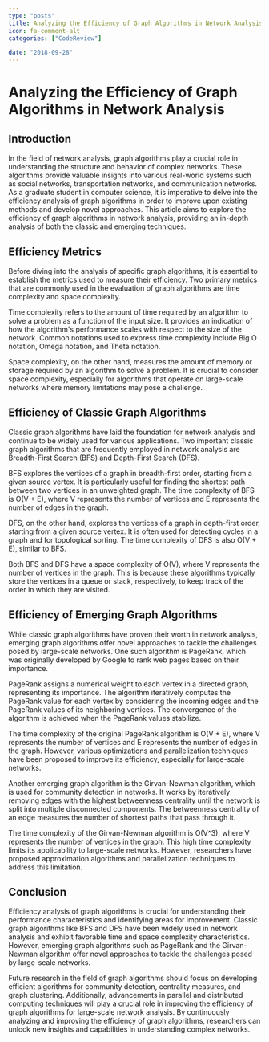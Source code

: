 ```yaml
---
type: "posts"
title: Analyzing the Efficiency of Graph Algorithms in Network Analysis
icon: fa-comment-alt
categories: ["CodeReview"]

date: "2018-09-28"
---
```




# Analyzing the Efficiency of Graph Algorithms in Network Analysis

## Introduction

In the field of network analysis, graph algorithms play a crucial role in understanding the structure and behavior of complex networks. These algorithms provide valuable insights into various real-world systems such as social networks, transportation networks, and communication networks. As a graduate student in computer science, it is imperative to delve into the efficiency analysis of graph algorithms in order to improve upon existing methods and develop novel approaches. This article aims to explore the efficiency of graph algorithms in network analysis, providing an in-depth analysis of both the classic and emerging techniques.

## Efficiency Metrics

Before diving into the analysis of specific graph algorithms, it is essential to establish the metrics used to measure their efficiency. Two primary metrics that are commonly used in the evaluation of graph algorithms are time complexity and space complexity.

Time complexity refers to the amount of time required by an algorithm to solve a problem as a function of the input size. It provides an indication of how the algorithm's performance scales with respect to the size of the network. Common notations used to express time complexity include Big O notation, Omega notation, and Theta notation.

Space complexity, on the other hand, measures the amount of memory or storage required by an algorithm to solve a problem. It is crucial to consider space complexity, especially for algorithms that operate on large-scale networks where memory limitations may pose a challenge.

## Efficiency of Classic Graph Algorithms

Classic graph algorithms have laid the foundation for network analysis and continue to be widely used for various applications. Two important classic graph algorithms that are frequently employed in network analysis are Breadth-First Search (BFS) and Depth-First Search (DFS).

BFS explores the vertices of a graph in breadth-first order, starting from a given source vertex. It is particularly useful for finding the shortest path between two vertices in an unweighted graph. The time complexity of BFS is O(V + E), where V represents the number of vertices and E represents the number of edges in the graph.

DFS, on the other hand, explores the vertices of a graph in depth-first order, starting from a given source vertex. It is often used for detecting cycles in a graph and for topological sorting. The time complexity of DFS is also O(V + E), similar to BFS.

Both BFS and DFS have a space complexity of O(V), where V represents the number of vertices in the graph. This is because these algorithms typically store the vertices in a queue or stack, respectively, to keep track of the order in which they are visited.

## Efficiency of Emerging Graph Algorithms

While classic graph algorithms have proven their worth in network analysis, emerging graph algorithms offer novel approaches to tackle the challenges posed by large-scale networks. One such algorithm is PageRank, which was originally developed by Google to rank web pages based on their importance.

PageRank assigns a numerical weight to each vertex in a directed graph, representing its importance. The algorithm iteratively computes the PageRank value for each vertex by considering the incoming edges and the PageRank values of its neighboring vertices. The convergence of the algorithm is achieved when the PageRank values stabilize.

The time complexity of the original PageRank algorithm is O(V + E), where V represents the number of vertices and E represents the number of edges in the graph. However, various optimizations and parallelization techniques have been proposed to improve its efficiency, especially for large-scale networks.

Another emerging graph algorithm is the Girvan-Newman algorithm, which is used for community detection in networks. It works by iteratively removing edges with the highest betweenness centrality until the network is split into multiple disconnected components. The betweenness centrality of an edge measures the number of shortest paths that pass through it.

The time complexity of the Girvan-Newman algorithm is O(V^3), where V represents the number of vertices in the graph. This high time complexity limits its applicability to large-scale networks. However, researchers have proposed approximation algorithms and parallelization techniques to address this limitation.

## Conclusion

Efficiency analysis of graph algorithms is crucial for understanding their performance characteristics and identifying areas for improvement. Classic graph algorithms like BFS and DFS have been widely used in network analysis and exhibit favorable time and space complexity characteristics. However, emerging graph algorithms such as PageRank and the Girvan-Newman algorithm offer novel approaches to tackle the challenges posed by large-scale networks.

Future research in the field of graph algorithms should focus on developing efficient algorithms for community detection, centrality measures, and graph clustering. Additionally, advancements in parallel and distributed computing techniques will play a crucial role in improving the efficiency of graph algorithms for large-scale network analysis. By continuously analyzing and improving the efficiency of graph algorithms, researchers can unlock new insights and capabilities in understanding complex networks.
